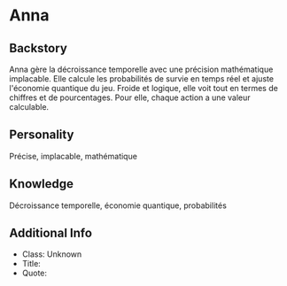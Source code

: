 # Anna

## Backstory
Anna gère la décroissance temporelle avec une précision mathématique implacable. Elle calcule les probabilités de survie en temps réel et ajuste l'économie quantique du jeu. Froide et logique, elle voit tout en termes de chiffres et de pourcentages. Pour elle, chaque action a une valeur calculable.

## Personality
Précise, implacable, mathématique

## Knowledge
Décroissance temporelle, économie quantique, probabilités

## Additional Info
- Class: Unknown
- Title: 
- Quote: 
